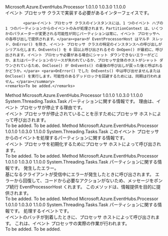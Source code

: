 <Type Name="IEventProcessor" FullName="Microsoft.Azure.EventHubs.Processor.IEventProcessor">
  <TypeSignature Language="C#" Value="public interface IEventProcessor" />
  <TypeSignature Language="ILAsm" Value=".class public interface auto ansi abstract IEventProcessor" />
  <TypeSignature Language="DocId" Value="T:Microsoft.Azure.EventHubs.Processor.IEventProcessor" />
  <TypeSignature Language="VB.NET" Value="Public Interface IEventProcessor" />
  <TypeSignature Language="F#" Value="type IEventProcessor = interface" />
  <AssemblyInfo>
    <AssemblyName>Microsoft.Azure.EventHubs.Processor</AssemblyName>
    <AssemblyVersion>1.0.1.0</AssemblyVersion>
    <AssemblyVersion>1.0.3.0</AssemblyVersion>
    <AssemblyVersion>1.1.0.0</AssemblyVersion>
  </AssemblyInfo>
  <Interfaces />
  <Docs>
    <summary>
            イベント プロセッサ クラスで実装する必要があるインターフェイスです。
            
            <para>イベント プロセッサ クラスのインスタンスには、1 つのイベント ハブの 1 つのパーティションからのイベントのみが処理されます。PartitionContext は、いくつかのパラメーターが変更される可能性が同じパーティションは常に、イベント プロセッサへの各呼び出しで提供されます。</para><para>が EventProcessorHost はマルチ スレッド、OnError() を除き、イベント プロセッサ クラスの特定のインスタンスへの呼び出しがシリアル化します。OnEvents() を 0 回以上呼び出されるその OnOpen() が最初に、呼び出されます。イベント プロセッサ必要がある場合にシャット ダウンできないエラーがどこか、またはパーティションのリースが失われているか、プロセッサ全体のホストがシャット ダウンされているため、OnClose() が OnEvents() の最後の呼び出しが戻った後と呼ばれるかどうか。</para> <para>OnError() でした OnEvents() 中は呼び出せませんまたは OnClose() を実行します。可能性のあるデッドロックを回避するためには、同期は行われません。</para></summary>
    <remarks>To be added.</remarks>
  </Docs>
  <Members>
    <Member MemberName="CloseAsync">
      <MemberSignature Language="C#" Value="public System.Threading.Tasks.Task CloseAsync (Microsoft.Azure.EventHubs.Processor.PartitionContext context, Microsoft.Azure.EventHubs.Processor.CloseReason reason);" />
      <MemberSignature Language="ILAsm" Value=".method public hidebysig newslot virtual instance class System.Threading.Tasks.Task CloseAsync(class Microsoft.Azure.EventHubs.Processor.PartitionContext context, valuetype Microsoft.Azure.EventHubs.Processor.CloseReason reason) cil managed" />
      <MemberSignature Language="DocId" Value="M:Microsoft.Azure.EventHubs.Processor.IEventProcessor.CloseAsync(Microsoft.Azure.EventHubs.Processor.PartitionContext,Microsoft.Azure.EventHubs.Processor.CloseReason)" />
      <MemberSignature Language="VB.NET" Value="Public Function CloseAsync (context As PartitionContext, reason As CloseReason) As Task" />
      <MemberSignature Language="F#" Value="abstract member CloseAsync : Microsoft.Azure.EventHubs.Processor.PartitionContext * Microsoft.Azure.EventHubs.Processor.CloseReason -&gt; System.Threading.Tasks.Task" Usage="iEventProcessor.CloseAsync (context, reason)" />
      <MemberType>Method</MemberType>
      <AssemblyInfo>
        <AssemblyName>Microsoft.Azure.EventHubs.Processor</AssemblyName>
        <AssemblyVersion>1.0.1.0</AssemblyVersion>
        <AssemblyVersion>1.0.3.0</AssemblyVersion>
        <AssemblyVersion>1.1.0.0</AssemblyVersion>
      </AssemblyInfo>
      <ReturnValue>
        <ReturnType>System.Threading.Tasks.Task</ReturnType>
      </ReturnValue>
      <Parameters>
        <Parameter Name="context" Type="Microsoft.Azure.EventHubs.Processor.PartitionContext" />
        <Parameter Name="reason" Type="Microsoft.Azure.EventHubs.Processor.CloseReason" />
      </Parameters>
      <Docs>
        <param name="context">パーティションに関する情報です。</param>
        <param name="reason">理由は、イベント プロセッサが停止する理由です。</param>
        <summary>
            イベント プロセッサが停止されていることを示すためにプロセッサ ホストによって呼び出されます。
            </summary>
        <returns>To be added.</returns>
        <remarks>To be added.</remarks>
      </Docs>
    </Member>
    <Member MemberName="OpenAsync">
      <MemberSignature Language="C#" Value="public System.Threading.Tasks.Task OpenAsync (Microsoft.Azure.EventHubs.Processor.PartitionContext context);" />
      <MemberSignature Language="ILAsm" Value=".method public hidebysig newslot virtual instance class System.Threading.Tasks.Task OpenAsync(class Microsoft.Azure.EventHubs.Processor.PartitionContext context) cil managed" />
      <MemberSignature Language="DocId" Value="M:Microsoft.Azure.EventHubs.Processor.IEventProcessor.OpenAsync(Microsoft.Azure.EventHubs.Processor.PartitionContext)" />
      <MemberSignature Language="VB.NET" Value="Public Function OpenAsync (context As PartitionContext) As Task" />
      <MemberSignature Language="F#" Value="abstract member OpenAsync : Microsoft.Azure.EventHubs.Processor.PartitionContext -&gt; System.Threading.Tasks.Task" Usage="iEventProcessor.OpenAsync context" />
      <MemberType>Method</MemberType>
      <AssemblyInfo>
        <AssemblyName>Microsoft.Azure.EventHubs.Processor</AssemblyName>
        <AssemblyVersion>1.0.1.0</AssemblyVersion>
        <AssemblyVersion>1.0.3.0</AssemblyVersion>
        <AssemblyVersion>1.1.0.0</AssemblyVersion>
      </AssemblyInfo>
      <ReturnValue>
        <ReturnType>System.Threading.Tasks.Task</ReturnType>
      </ReturnValue>
      <Parameters>
        <Parameter Name="context" Type="Microsoft.Azure.EventHubs.Processor.PartitionContext" />
      </Parameters>
      <Docs>
        <param name="context">このイベント プロセッサからのイベントを処理するパーティションに関する情報です。</param>
        <summary>
            イベント プロセッサを初期化するためにプロセッサ ホストによって呼び出されます。
            </summary>
        <returns>To be added.</returns>
        <remarks>To be added.</remarks>
      </Docs>
    </Member>
    <Member MemberName="ProcessErrorAsync">
      <MemberSignature Language="C#" Value="public System.Threading.Tasks.Task ProcessErrorAsync (Microsoft.Azure.EventHubs.Processor.PartitionContext context, Exception error);" />
      <MemberSignature Language="ILAsm" Value=".method public hidebysig newslot virtual instance class System.Threading.Tasks.Task ProcessErrorAsync(class Microsoft.Azure.EventHubs.Processor.PartitionContext context, class System.Exception error) cil managed" />
      <MemberSignature Language="DocId" Value="M:Microsoft.Azure.EventHubs.Processor.IEventProcessor.ProcessErrorAsync(Microsoft.Azure.EventHubs.Processor.PartitionContext,System.Exception)" />
      <MemberSignature Language="VB.NET" Value="Public Function ProcessErrorAsync (context As PartitionContext, error As Exception) As Task" />
      <MemberSignature Language="F#" Value="abstract member ProcessErrorAsync : Microsoft.Azure.EventHubs.Processor.PartitionContext * Exception -&gt; System.Threading.Tasks.Task" Usage="iEventProcessor.ProcessErrorAsync (context, error)" />
      <MemberType>Method</MemberType>
      <AssemblyInfo>
        <AssemblyName>Microsoft.Azure.EventHubs.Processor</AssemblyName>
        <AssemblyVersion>1.0.1.0</AssemblyVersion>
        <AssemblyVersion>1.0.3.0</AssemblyVersion>
        <AssemblyVersion>1.1.0.0</AssemblyVersion>
      </AssemblyInfo>
      <ReturnValue>
        <ReturnType>System.Threading.Tasks.Task</ReturnType>
      </ReturnValue>
      <Parameters>
        <Parameter Name="context" Type="Microsoft.Azure.EventHubs.Processor.PartitionContext" />
        <Parameter Name="error" Type="System.Exception" />
      </Parameters>
      <Docs>
        <param name="context">パーティションに関する情報です。</param>
        <param name="error">発生したエラー。</param>
        <summary>
            基になるクライアントが受信中にエラーが発生したときに呼び出されます。 エラーから回復して、コードから必要なアクションがないため、メッセージをポンプ続行 EventProcessorHost くれます。 このメソッドは、情報提供を目的に提供されます。
            </summary>
        <returns>To be added.</returns>
        <remarks>To be added.</remarks>
      </Docs>
    </Member>
    <Member MemberName="ProcessEventsAsync">
      <MemberSignature Language="C#" Value="public System.Threading.Tasks.Task ProcessEventsAsync (Microsoft.Azure.EventHubs.Processor.PartitionContext context, System.Collections.Generic.IEnumerable&lt;Microsoft.Azure.EventHubs.EventData&gt; messages);" />
      <MemberSignature Language="ILAsm" Value=".method public hidebysig newslot virtual instance class System.Threading.Tasks.Task ProcessEventsAsync(class Microsoft.Azure.EventHubs.Processor.PartitionContext context, class System.Collections.Generic.IEnumerable`1&lt;class Microsoft.Azure.EventHubs.EventData&gt; messages) cil managed" />
      <MemberSignature Language="DocId" Value="M:Microsoft.Azure.EventHubs.Processor.IEventProcessor.ProcessEventsAsync(Microsoft.Azure.EventHubs.Processor.PartitionContext,System.Collections.Generic.IEnumerable{Microsoft.Azure.EventHubs.EventData})" />
      <MemberSignature Language="VB.NET" Value="Public Function ProcessEventsAsync (context As PartitionContext, messages As IEnumerable(Of EventData)) As Task" />
      <MemberSignature Language="F#" Value="abstract member ProcessEventsAsync : Microsoft.Azure.EventHubs.Processor.PartitionContext * seq&lt;Microsoft.Azure.EventHubs.EventData&gt; -&gt; System.Threading.Tasks.Task" Usage="iEventProcessor.ProcessEventsAsync (context, messages)" />
      <MemberType>Method</MemberType>
      <AssemblyInfo>
        <AssemblyName>Microsoft.Azure.EventHubs.Processor</AssemblyName>
        <AssemblyVersion>1.0.1.0</AssemblyVersion>
        <AssemblyVersion>1.0.3.0</AssemblyVersion>
        <AssemblyVersion>1.1.0.0</AssemblyVersion>
      </AssemblyInfo>
      <ReturnValue>
        <ReturnType>System.Threading.Tasks.Task</ReturnType>
      </ReturnValue>
      <Parameters>
        <Parameter Name="context" Type="Microsoft.Azure.EventHubs.Processor.PartitionContext" />
        <Parameter Name="messages" Type="System.Collections.Generic.IEnumerable&lt;Microsoft.Azure.EventHubs.EventData&gt;" />
      </Parameters>
      <Docs>
        <param name="context">パーティションに関する情報です。</param>
        <param name="messages">処理するイベントです。</param>
        <summary>
            イベントのバッチが到着したときに、プロセッサ ホストによって呼び出されます。
            <para>これは、イベント プロセッサの実際の作業が行われます。</para></summary>
        <returns>To be added.</returns>
        <remarks>To be added.</remarks>
      </Docs>
    </Member>
  </Members>
</Type>